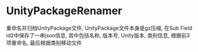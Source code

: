 # UnityPackageRenamer

重命名并归档UnityPackage文件, UnityPackage文件本身是gz压缩, 在Sub Field id2中保存了一串json信息, 其中包括名称, 版本号, Unity版本, 类别信息, 根据前3项重命名, 最后根据类别移动文件
